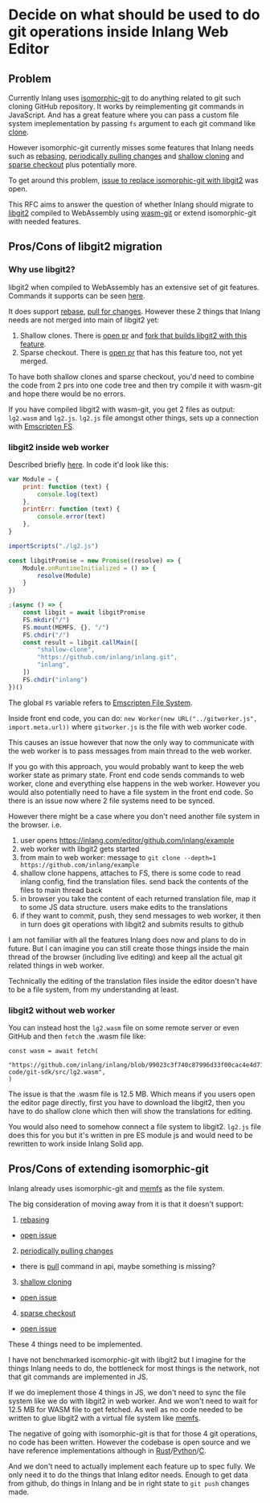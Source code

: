 # Decide on what should be used to do git operations inside Inlang Web Editor

## Problem

Currently Inlang uses [isomorphic-git](https://isomorphic-git.org/) to do anything related to git such cloning GitHub repository. It works by reimplementing git commands in JavaScript. And has a great feature where you can pass a custom file system imeplementation by passing `fs` argument to each git command like [clone](https://isomorphic-git.org/docs/en/clone).

However isomorphic-git currently misses some features that Inlang needs such as [rebasing](https://github.com/inlang/inlang/issues/220), [periodically pulling changes](https://github.com/inlang/inlang/issues/252) and [shallow cloning](https://github.blog/2020-12-21-get-up-to-speed-with-partial-clone-and-shallow-clone/) and [sparse checkout](https://git-scm.com/docs/git-sparse-checkout) plus potentially more.

To get around this problem, [issue to replace isomorphic-git with libgit2](https://github.com/inlang/inlang/issues/278) was open.

This RFC aims to answer the question of whether Inlang should migrate to [libgit2](https://libgit2.org) compiled to WebAssembly using [wasm-git](https://github.com/petersalomonsen/wasm-git) or extend isomorphic-git with needed features.

## Pros/Cons of libgit2 migration

### Why use libgit2?

libgit2 when compiled to WebAssembly has an extensive set of git features. Commands it supports can be seen [here](https://libgit2.org/libgit2/#HEAD).

It does support [rebase](https://libgit2.org/libgit2/#HEAD/group/rebase/git_rebase_abort), [pull for changes](https://stackoverflow.com/questions/27759674/libgit2-fetch-merge-commit). However these 2 things that Inlang needs are not merged into main of libgit2 yet:

1. Shallow clones. There is [open pr](https://github.com/libgit2/libgit2/pull/6396) and [fork that builds libgit2 with this feature](https://github.com/nikitavoloboev/wasm-git).
2. Sparse checkout. There is [open pr](https://github.com/libgit2/libgit2/pull/6394) that has this feature too, not yet merged.

To have both shallow clones and sparse checkout, you'd need to combine the code from 2 prs into one code tree and then try compile it with wasm-git and hope there would be no errors.

If you have compiled libgit2 with wasm-git, you get 2 files as output: `lg2.wasm` and `lg2.js`. `lg2.js` file amongst other things, sets up a connection with [Emscripten FS](https://emscripten.org/docs/api_reference/Filesystem-API.html).

### libgit2 inside web worker

Described briefly [here](https://github.com/petersalomonsen/wasm-git#example-webworker-with-pre-built-binaries). In code it'd look like this:

```js
var Module = {
	print: function (text) {
		console.log(text)
	},
	printErr: function (text) {
		console.error(text)
	},
}

importScripts("./lg2.js")

const libgitPromise = new Promise((resolve) => {
	Module.onRuntimeInitialized = () => {
		resolve(Module)
	}
})

;(async () => {
	const libgit = await libgitPromise
	FS.mkdir("/")
	FS.mount(MEMFS, {}, "/")
	FS.chdir("/")
	const result = libgit.callMain([
		"shallow-clone",
		"https://github.com/inlang/inlang.git",
		"inlang",
	])
	FS.chdir("inlang")
})()
```

The global `FS` variable refers to [Emscripten File System](https://emscripten.org/docs/api_reference/Filesystem-API.html).

Inside front end code, you can do: `new Worker(new URL("../gitworker.js", import.meta.url))` where `gitworker.js` is the file with web worker code.

This causes an issue however that now the only way to communicate with the web worker is to pass messages from main thread to the web worker.

If you go with this approach, you would probably want to keep the web worker state as primary state. Front end code sends commands to web worker, clone and everything else happens in the web worker. However you would also potentially need to have a file system in the front end code. So there is an issue now where 2 file systems need to be synced.

However there might be a case where you don't need another file system in the browser. i.e.

1. user opens https://inlang.com/editor/github.com/inlang/example
2. web worker with libgit2 gets started
3. from main to web worker: message to `git clone --depth=1 https://github.com/inlang/example`
4. shallow clone happens, attaches to FS, there is some code to read inlang config, find the translation files. send back the contents of the files to main thread back
5. in browser you take the content of each returned translation file, map it to some JS data structure. users make edits to the translations
6. if they want to commit, push, they send messages to web worker, it then in turn does git operations with libgit2 and submits results to github

I am not familiar with all the features Inlang does now and plans to do in future. But I can imagine you can still create those things inside the main thread of the browser (including live editing) and keep all the actual git related things in web worker.

Technically the editing of the translation files inside the editor doesn't have to be a file system, from my understanding at least.

### libgit2 without web worker

You can instead host the `lg2.wasm` file on some remote server or even GitHub and then `fetch` the .wasm file like:

```
const wasm = await fetch(
		"https://github.com/inlang/inlang/blob/99023c3f740c87996d33f00cac4e4d715cca4f96/source-code/git-sdk/src/lg2.wasm",
)
```

The issue is that the .wasm file is 12.5 MB. Which means if you users open the editor page directly, first you have to download the libgit2, then you have to do shallow clone which then will show the translations for editing.

You would also need to somehow connect a file system to libgit2. `lg2.js` file does this for you but it's written in pre ES module js and would need to be rewritten to work inside Inlang Solid app.

## Pros/Cons of extending isomorphic-git

Inlang already uses isomorphic-git and [memfs](https://www.npmjs.com/package/memfs) as the file system.

The big consideration of moving away from it is that it doesn't support:

1. [rebasing](https://github.com/inlang/inlang/issues/220)

- [open issue](https://github.com/isomorphic-git/isomorphic-git/issues/1527)

2. [periodically pulling changes](https://github.com/inlang/inlang/issues/252)

- there is [pull](https://isomorphic-git.org/docs/en/pull) command in api, maybe something is missing?

3. [shallow cloning](https://github.blog/2020-12-21-get-up-to-speed-with-partial-clone-and-shallow-clone/)

- [open issue](https://github.com/isomorphic-git/isomorphic-git/issues/1123)

4. [sparse checkout](https://git-scm.com/docs/git-sparse-checkout)

- [open issue](https://github.com/isomorphic-git/isomorphic-git/issues/1735)

These 4 things need to be implemented.

I have not benchmarked isomorphic-git with libgit2 but I imagine for the things Inlang needs to do, the bottleneck for most things is the network, not that git commands are implemented in JS.

If we do imeplement those 4 things in JS, we don't need to sync the file system like we do with libgit2 in web worker. And we won't need to wait for 12.5 MB for WASM file to get fetched. As well as no code needed to be written to glue libgit2 with a virtual file system like [memfs](https://www.npmjs.com/package/memfs).

The negative of going with isomorphic-git is that for those 4 git operations, no code has been written. However the codebase is open source and we have reference implementations although in [Rust](https://github.com/Byron/gitoxide)/[Python](https://github.com/gitpython-developers/GitPython)/[C](https://github.com/libgit2/libgit2).

And we don't need to actually implement each feature up to spec fully. We only need it to do the things that Inlang editor needs. Enough to get data from github, do things in Inlang and be in right state to `git push` changes made.
